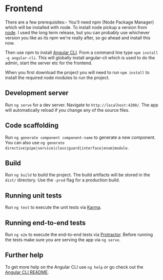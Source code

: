 # Frontend

There are a few prerequisites:-
You'll need npm (Node Package Manager) which will be installed with node. 
To install node pickup a version from [node](https://nodejs.org/en/download/).
I used the long term release, but you can probably use whichever version you like as its npm we're really after, so go ahead and install this now.

Then use npm to install  [Angular CLI](https://github.com/angular/angular-cli). 
From a command line type `npm install -g angular-cli`.
This will globally install angular-cli which is used to do the admin, start the server etc for the frontend.

When you first download the project you will need to run `npm install` to install the required node modules to run the project. 

## Development server

Run `ng serve` for a dev server. Navigate to `http://localhost:4200/`. The app will automatically reload if you change any of the source files.

## Code scaffolding

Run `ng generate component component-name` to generate a new component. You can also use `ng generate directive|pipe|service|class|guard|interface|enum|module`.

## Build

Run `ng build` to build the project. The build artifacts will be stored in the `dist/` directory. Use the `-prod` flag for a production build.

## Running unit tests

Run `ng test` to execute the unit tests via [Karma](https://karma-runner.github.io).

## Running end-to-end tests

Run `ng e2e` to execute the end-to-end tests via [Protractor](http://www.protractortest.org/).
Before running the tests make sure you are serving the app via `ng serve`.

## Further help

To get more help on the Angular CLI use `ng help` or go check out the [Angular CLI README](https://github.com/angular/angular-cli/blob/master/README.md).
